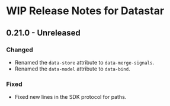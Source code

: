# WIP Release Notes for Datastar

## 0.21.0 - Unreleased

### Changed

- Renamed the `data-store` attribute to `data-merge-signals`.
- Renamed the `data-model` attribute to `data-bind`.

### Fixed

- Fixed new lines in the SDK protocol for paths.
